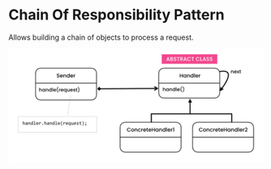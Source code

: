 # Chain Of Responsibility Pattern

Allows building a chain of objects to process a request.

![ChainOfResponsibility](../../../UML/Behavioral/ChainOfResponsibility.PNG)